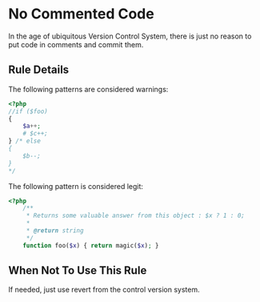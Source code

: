 <!-- Good Practices -->
# No Commented Code

In the age of ubiquitous Version Control System, there is just no reason to put code in comments and commit them. 

## Rule Details

The following patterns are considered warnings:

```php
<?php
//if ($foo) 
{
	$a++;
	# $c++;
} /* else 
{
	$b--;
}
*/

```


The following pattern is considered legit:

```php
<?php
	/**
     * Returns some valuable answer from this object : $x ? 1 : 0;
     *
     * @return string
     */
    function foo($x) { return magic($x); }

```


## When Not To Use This Rule

If needed, just use revert from the control version system. 

